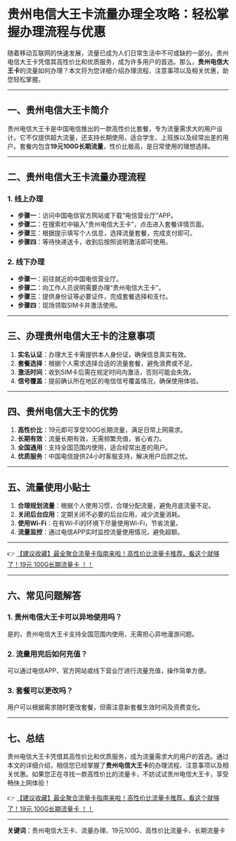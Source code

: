 # 贵州电信大王卡流量办理全攻略：轻松掌握办理流程与优惠

随着移动互联网的快速发展，流量已成为人们日常生活中不可或缺的一部分。贵州电信大王卡凭借其高性价比和优质服务，成为许多用户的首选。那么，**贵州电信大王卡**的流量如何办理？本文将为您详细介绍办理流程、注意事项以及相关优惠，助您轻松掌握。

---

## 一、贵州电信大王卡简介

贵州电信大王卡是中国电信推出的一款高性价比套餐，专为流量需求大的用户设计。它不仅提供超大流量，还支持长期使用，适合学生、上班族以及经常出差的用户。套餐内包含**19元100G长期流量**，性价比极高，是日常使用的理想选择。

---

## 二、贵州电信大王卡流量办理流程

### 1. 线上办理
- **步骤一**：访问中国电信官方网站或下载“电信营业厅”APP。
- **步骤二**：在搜索栏中输入“贵州电信大王卡”，点击进入套餐详情页面。
- **步骤三**：根据提示填写个人信息，选择流量套餐，完成支付即可。
- **步骤四**：等待快递送卡，收到后按照说明激活即可使用。

### 2. 线下办理
- **步骤一**：前往就近的中国电信营业厅。
- **步骤二**：向工作人员说明需要办理“贵州电信大王卡”。
- **步骤三**：提供身份证等必要证件，完成套餐选择和支付。
- **步骤四**：现场领取SIM卡并激活使用。

---

## 三、办理贵州电信大王卡的注意事项

1. **实名认证**：办理大王卡需提供本人身份证，确保信息真实有效。
2. **套餐选择**：根据个人需求选择合适的流量套餐，避免浪费或不足。
3. **激活时间**：收到SIM卡后需在规定时间内激活，否则可能会失效。
4. **信号覆盖**：提前确认所在地区的电信信号覆盖情况，确保使用体验。

---

## 四、贵州电信大王卡的优势

1. **高性价比**：19元即可享受100G长期流量，满足日常上网需求。
2. **长期有效**：流量长期有效，无需频繁充值，省心省力。
3. **全国通用**：支持全国范围内使用，适合经常出差的用户。
4. **优质服务**：中国电信提供24小时客服支持，解决用户后顾之忧。

---

## 五、流量使用小贴士

1. **合理规划流量**：根据个人使用习惯，合理分配流量，避免月底流量不足。
2. **关闭后台应用**：定期关闭不必要的后台应用，减少流量消耗。
3. **使用Wi-Fi**：在有Wi-Fi的环境下尽量使用Wi-Fi，节省流量。
4. **流量监控**：通过电信APP实时监控流量使用情况，避免超额。

---

👉 [【建议收藏】最全聚合流量卡指南来啦！高性价比流量卡推荐，看这个就够了！19元 100G长期流量卡 ！！](https://bit.ly/Liuliangka)

---

## 六、常见问题解答

### 1. 贵州电信大王卡可以异地使用吗？
是的，贵州电信大王卡支持全国范围内使用，无需担心异地漫游问题。

### 2. 流量用完后如何充值？
可以通过电信APP、官方网站或线下营业厅进行流量充值，操作简单方便。

### 3. 套餐可以更改吗？
用户可以根据需求随时更改套餐，但需注意新套餐生效时间及资费变化。

---

## 七、总结

贵州电信大王卡凭借其高性价比和优质服务，成为流量需求大的用户的首选。通过本文的详细介绍，相信您已经掌握了**贵州电信大王卡**的办理流程、注意事项以及相关优惠。如果您正在寻找一款高性价比的流量卡，不妨试试贵州电信大王卡，享受畅快上网体验！

👉 [【建议收藏】最全聚合流量卡指南来啦！高性价比流量卡推荐，看这个就够了！19元 100G长期流量卡 ！！](https://bit.ly/Liuliangka)

---

**关键词**：贵州电信大王卡、流量办理、19元100G、高性价比流量卡、长期流量卡